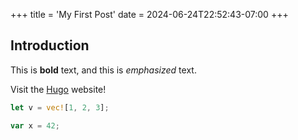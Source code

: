 +++
title = 'My First Post'
date = 2024-06-24T22:52:43-07:00
+++

## Introduction

This is **bold** text, and this is *emphasized* text.

Visit the [Hugo](https://gohugo.io) website!

```rust
let v = vec![1, 2, 3];
```

```javascript
var x = 42;
```
